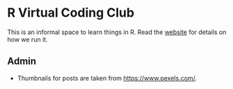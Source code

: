 # R Virtual Coding Club

<!-- badges: start -->

<!-- badges: end -->

This is an informal space to learn things in R. Read the
[website](https://coding-club.rostools.org) for details on how we run
it.

## Admin

-   Thumbnails for posts are taken from <https://www.pexels.com/>.
